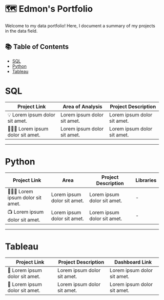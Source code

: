 # 🗺 Edmon's Portfolio

Welcome to my data portfolio! Here, I document a summary of my projects in the data field.

## 📚 Table of Contents
- [SQL](#sql)
- [Python](#python)
- [Tableau](#tableau)

# SQL

| Project Link | Area of Analysis | Project Description |
|---|---|---|
| 💡 Lorem ipsum dolor sit amet. | Lorem ipsum dolor sit amet. | Lorem ipsum dolor sit amet. |
| 👩🏻‍⚕️ Lorem ipsum dolor sit amet. | Lorem ipsum dolor sit amet. | Lorem ipsum dolor sit amet. |

***

# Python

| Project Link | Area | Project Description | Libraries |
|---|---|---|---|
| 👩🏻‍💻 Lorem ipsum dolor sit amet. | Lorem ipsum dolor sit amet. | Lorem ipsum dolor sit amet. | - |
| 📺 Lorem ipsum dolor sit amet. | Lorem ipsum dolor sit amet. | Lorem ipsum dolor sit amet. | - |

***

# Tableau

| Project Link | Project Description | Dashboard Link |
|---|---|---|
| 🦄 Lorem ipsum dolor sit amet. | Lorem ipsum dolor sit amet. | Lorem ipsum dolor sit amet. |
| 🦠 Lorem ipsum dolor sit amet. | Lorem ipsum dolor sit amet. | Lorem ipsum dolor sit amet. |
